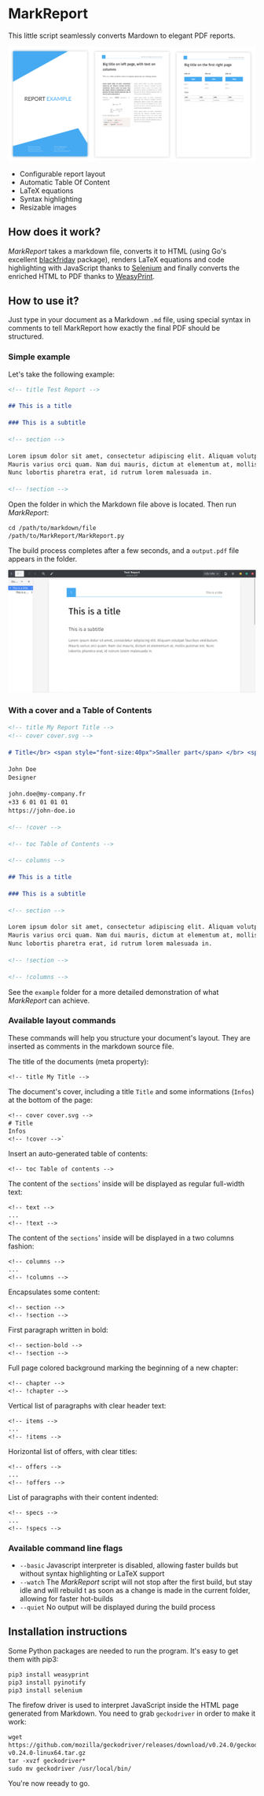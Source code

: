 # MarkReport

This little script seamlessly converts Mardown to elegant PDF reports.

![](doc/cover.png)

* Configurable report layout
* Automatic Table Of Content
* LaTeX equations
* Syntax highlighting
* Resizable images

## How does it work?

_MarkReport_ takes a markdown file, converts it to HTML (using Go's excellent [blackfriday](https://github.com/russross/blackfriday) package), renders LaTeX equations and code highlighting with JavaScript thanks to [Selenium](https://github.com/SeleniumHQ/selenium) and finally converts the enriched HTML to PDF thanks to [WeasyPrint](https://weasyprint.org/).

## How to use it?

Just type in your document as a Markdown `.md` file, using special syntax in comments to tell MarkReport how exactly the final PDF should be structured.

### Simple example

Let's take the following example:

```md
<!-- title Test Report -->

## This is a title

### This is a subtitle

<!-- section -->

Lorem ipsum dolor sit amet, consectetur adipiscing elit. Aliquam volutpat faucibus vestibulum.
Mauris varius orci quam. Nam dui mauris, dictum at elementum at, mollis pulvinar est.
Nunc lobortis pharetra erat, id rutrum lorem malesuada in.

<!-- !section -->
```

Open the folder in which the Markdown file above is located. Then run _MarkReport_:

    cd /path/to/markdown/file
    /path/to/MarkReport/MarkReport.py

The build process completes after a few seconds, and a `output.pdf` file appears in the folder.

![](doc/markreport-example.png)

### With a cover and a Table of Contents

```md
<!-- title My Report Title -->
<!-- cover cover.svg -->

# Title</br> <span style="font-size:40px">Smaller part</span> </br> <span class="doc-color">Colored part</span>

John Doe
Designer

john.doe@my-company.fr
+33 6 01 01 01 01
https://john-doe.io

<!-- !cover -->

<!-- toc Table of Contents -->

<!-- columns -->

## This is a title

### This is a subtitle

<!-- section -->

Lorem ipsum dolor sit amet, consectetur adipiscing elit. Aliquam volutpat faucibus vestibulum.
Mauris varius orci quam. Nam dui mauris, dictum at elementum at, mollis pulvinar est.
Nunc lobortis pharetra erat, id rutrum lorem malesuada in.

<!-- !section -->

<!-- !columns -->
```

See the `example` folder for a more detailed demonstration of what _MarkReport_ can achieve.

### Available layout commands

These commands will help you structure your document's layout. They are inserted as comments in the markdown source file.

The title of the documents (meta property):

    <!-- title My Title -->

The document's cover, including a title `Title` and some informations (`Infos`) at the bottom of the page:

    <!-- cover cover.svg -->
    # Title
    Infos
    <!-- !cover -->`

Insert an auto-generated table of contents:

    <!-- toc Table of contents -->

The content of the `sections`' inside will be displayed as regular full-width text:

    <!-- text -->
    ...
    <!-- !text -->

The content of the `sections`' inside will be displayed in a two columns fashion:

    <!-- columns -->
    ...
    <!-- !columns -->

Encapsulates some content:

    <!-- section -->
    <!-- !section -->

First paragraph written in bold:

    <!-- section-bold -->
    <!-- !section -->

Full page colored background marking the beginning of a new chapter:

    <!-- chapter -->
    <!-- !chapter -->

Vertical list of paragraphs with clear header text:

    <!-- items -->
    ...
    <!-- !items -->

Horizontal list of offers, with clear titles:

    <!-- offers -->
    ...
    <!-- !offers -->

List of paragraphs with their content indented:

    <!-- specs -->
    ...
    <!-- !specs -->


### Available command line flags

* `--basic` Javascript interpreter is disabled, allowing faster builds but without syntax highlighting or LaTeX support
* `--watch` The _MarkReport_ script will not stop after the first build, but stay idle and will rebuild t
as soon as a change is made in the current folder, allowing for faster hot-builds
* `--quiet` No output will be displayed during the build process

## Installation instructions

Some Python packages are needed to run the program. It's easy to get them with pip3:

    pip3 install weasyprint
    pip3 install pyinotify
    pip3 install selenium

The firefow driver is used to interpret JavaScript inside the HTML page generated from Markdown. You need to grab `geckodriver` in order to make it work:

    wget https://github.com/mozilla/geckodriver/releases/download/v0.24.0/geckodriver-v0.24.0-linux64.tar.gz
    tar -xvzf geckodriver*
    sudo mv geckodriver /usr/local/bin/

You're now reeady to go.
